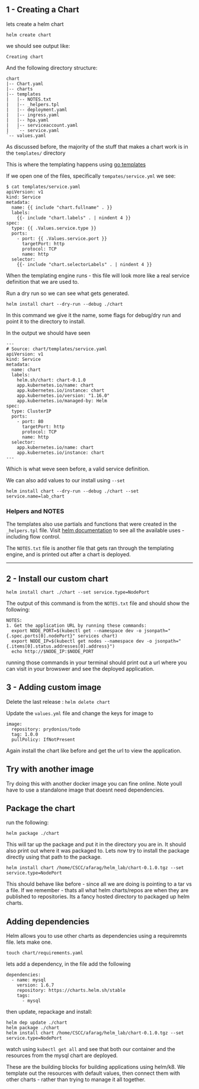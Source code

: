 ##  1 - Creating a Chart

lets create a helm chart 
```
helm create chart
```
we should see output like:
```
Creating chart
```
And the following directory structure:

```
chart
|-- Chart.yaml
|-- charts
|-- templates
|   |-- NOTES.txt
|   |-- _helpers.tpl
|   |-- deployment.yaml
|   |-- ingress.yaml
|   |-- hpa.yaml
|   |-- serviceaccount.yaml
|   `-- service.yaml
`-- values.yaml
```

As discussed before, the majority of the stuff that makes a chart work is in the `templates/` directory

This is where the templating happens using [go templates](https://golang.org/pkg/text/template/)


If we open one of the files, specifically `tempates/service.yml` we see:

```
$ cat templates/service.yaml 
apiVersion: v1
kind: Service
metadata:
  name: {{ include "chart.fullname" . }}
  labels:
    {{- include "chart.labels" . | nindent 4 }}
spec:
  type: {{ .Values.service.type }}
  ports:
    - port: {{ .Values.service.port }}
      targetPort: http
      protocol: TCP
      name: http
  selector:
    {{- include "chart.selectorLabels" . | nindent 4 }}

```

When the templating engine runs - this file will look more like a real service definition that we are used to.

Run a dry run so we can see what gets generated.

```
helm install chart --dry-run --debug ./chart
```

In this command we give it the name, some flags for debug/dry run and point it to the directory to install.

In the output we should have seen
```
---
# Source: chart/templates/service.yaml
apiVersion: v1
kind: Service
metadata:
  name: chart
  labels:
    helm.sh/chart: chart-0.1.0
    app.kubernetes.io/name: chart
    app.kubernetes.io/instance: chart
    app.kubernetes.io/version: "1.16.0"
    app.kubernetes.io/managed-by: Helm
spec:
  type: ClusterIP
  ports:
    - port: 80
      targetPort: http
      protocol: TCP
      name: http
  selector:
    app.kubernetes.io/name: chart
    app.kubernetes.io/instance: chart
---
```

Which is what weve seen before, a valid service definition.

We can also add values to our install using `--set`

```
helm install chart --dry-run --debug ./chart --set service.name=lab_chart
```

### Helpers and NOTES


The templates also use partials and functions that were created in the `_helpers.tpl` file. Visit [helm documentation](https://helm.sh/docs/chart_template_guide/getting_started/) to see all the available uses - including flow control.

The `NOTES.txt` file is another file that gets ran through the templating engine, and is printed out after a chart is deployed.

---

## 2 - Install our custom chart

```
helm install chart ./chart --set service.type=NodePort
```

The output of this command is from the `NOTES.txt` file and should show the following:

```
NOTES:
1. Get the application URL by running these commands:
  export NODE_PORT=$(kubectl get --namespace dev -o jsonpath="{.spec.ports[0].nodePort}" services chart)
  export NODE_IP=$(kubectl get nodes --namespace dev -o jsonpath="{.items[0].status.addresses[0].address}")
  echo http://$NODE_IP:$NODE_PORT
```
running those commands in your terminal should print out a url where you can visit in your browswer and see the deployed application.



## 3 - Adding custom image

Delete the last release : `helm delete chart`

Update the `values.yml` file and change the keys for image to

```
image:
  repository: prydonius/todo
  tag: 1.0.0
  pullPolicy: IfNotPresent
```

Again install the chart like before and get the url to view the application.

## Try with another image

Try doing this with another docker image you can fine online. Note youll have to use a standalone image that doesnt need dependencies.



## Package the chart

run the following:

```
helm package ./chart
```

This will tar up the package and put it in the directory you are in. It should also print out where it was packaged to.  Lets now try to install the package directly using that path to the package.


```
helm install chart /home/CSCC/afarag/helm_lab/chart-0.1.0.tgz --set service.type=NodePort
```

This should behave like before - since all we are doing is pointing to a tar vs a file. If we remember - thats all what helm charts/repos are when they are published to repositories. Its a fancy hosted directory to packaged up helm charts.


## Adding dependencies

Helm allows you to use other charts as dependencies using a requiremnts file. lets make one.

```
touch chart/requirements.yaml
```

lets add a dependency, in the file add the following

```
dependencies:
  - name: mysql
    version: 1.6.7
    repository: https://charts.helm.sh/stable
    tags:
      - mysql
```

then update, repackage and install:
```
helm dep update ./chart
helm package ./chart
helm install chart /home/CSCC/afarag/helm_lab/chart-0.1.0.tgz --set service.type=NodePort
```

watch using `kubectl get all` and see that both our container and the resources from the mysql chart are deployed.

These are the building blocks for building applications using helm/k8. We template out the resources with default values, then connect them with other charts - rather than trying to manage it all together.
